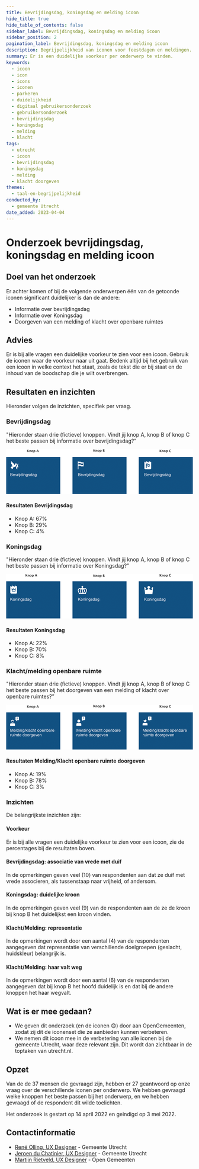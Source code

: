 ```yaml
---
title: Bevrijdingsdag, koningsdag en melding icoon
hide_title: true
hide_table_of_contents: false
sidebar_label: Bevrijdingsdag, koningsdag en melding icoon
sidebar_position: 2
pagination_label: Bevrijdingsdag, koningsdag en melding icoon
description: Begrijpelijkheid van iconen voor feestdagen en meldingen.
summary: Er is een duidelijke voorkeur per onderwerp te vinden.
keywords:
  - icoon
  - icon
  - icons
  - iconen
  - parkeren
  - duidelijkheid
  - digitaal gebruikersonderzoek
  - gebruikersonderzoek
  - bevrijdingsdag
  - koningsdag
  - melding
  - klacht
tags:
  - utrecht
  - icoon
  - bevrijdingsdag
  - koningsdag
  - melding
  - klacht doorgeven
themes:
  - taal-en-begrijpelijkheid
conducted_by:
  - gemeente Utrecht
date_added: 2023-04-04
---
```


<!-- @license CC0-1.0 -->

# Onderzoek bevrijdingsdag, koningsdag en melding icoon

## Doel van het onderzoek

Er achter komen of bij de volgende onderwerpen één van de getoonde iconen significant duidelijker is dan de andere:

- Informatie over bevrijdingsdag
- Informatie over Koningsdag
- Doorgeven van een melding of klacht over openbare ruimtes

## Advies

Er is bij alle vragen een duidelijke voorkeur te zien voor een icoon. Gebruik de iconen waar de voorkeur naar uit gaat. Bedenk altijd bij het gebruik van een icoon in welke context het staat, zoals de tekst die er bij staat en de inhoud van de boodschap die je wilt overbrengen.

## Resultaten en inzichten

Hieronder volgen de inzichten, specifiek per vraag.

### Bevrijdingsdag

"Hieronder staan drie (fictieve) knoppen. Vindt jij knop A, knop B of knop C het beste passen bij informatie over bevrijdingsdag?”

![de drie bevrijdingsdag iconen](https://raw.githubusercontent.com/nl-design-system/gebruikersonderzoeken/assets/utrecht-bevrijdingsdag__bevrijdingsdag.png)

#### Resultaten Bevrijdingsdag

- Knop A: 67%
- Knop B: 29%
- Knop C: 4%

### Koningsdag

"Hieronder staan drie (fictieve) knoppen. Vindt jij knop A, knop B of knop C het beste passen bij informatie over Koningsdag?”

![de drie Koningsdag iconen](https://raw.githubusercontent.com/nl-design-system/gebruikersonderzoeken/assets/utrecht-bevrijdingsdag__koningsdag.png)

#### Resultaten Koningsdag

- Knop A: 22%
- Knop B: 70%
- Knop C: 8%

### Klacht/melding openbare ruimte

"Hieronder staan drie (fictieve) knoppen. Vindt jij knop A, knop B of knop C het beste passen bij het doorgeven van een melding of klacht over openbare ruimtes?”

![de drie klacht/melding iconen](https://raw.githubusercontent.com/nl-design-system/gebruikersonderzoeken/assets/utrecht-bevrijdingsdag__meldingklacht.png)

#### Resultaten Melding/Klacht openbare ruimte doorgeven

- Knop A: 19%
- Knop B: 78%
- Knop C: 3%

### Inzichten

De belangrijkste inzichten zijn:

#### Voorkeur

Er is bij alle vragen een duidelijke voorkeur te zien voor een icoon, zie de percentages bij de resultaten boven.

#### Bevrijdingsdag: associatie van vrede met duif

In de opmerkingen geven veel (10) van respondenten aan dat ze duif met vrede associeren, als tussenstaap naar vrijheid, of andersom.

#### Koningsdag: duidelijke kroon

In de opmerkingen geven veel (9) van de respondenten aan de ze de kroon bij knop B het duidelijkst een kroon vinden.

#### Klacht/Melding: representatie

In de opmerkingen wordt door een aantal (4) van de respondenten aangegeven dat representatie van verschillende doelgroepen (geslacht, huidskleur) belangrijk is.

#### Klacht/Melding: haar valt weg

In de opmerkingen wordt door een aantal (6) van de respondenten aangegeven dat bij knop B het hoofd duidelijk is en dat bij de andere knoppen het haar wegvalt.

## Wat is er mee gedaan?

- We geven dit onderzoek (en de iconen 😊) door aan OpenGemeenten, zodat zij dit de iconenset die ze aanbieden kunnen verbeteren.
- We nemen dit icoon mee in de verbetering van alle iconen bij de gemeente Utrecht, waar deze relevant zijn. Dit wordt dan zichtbaar in de toptaken van utrecht.nl.

## Opzet

Van de de 37 mensen die gevraagd zijn, hebben er 27 geantwoord op onze vraag over de verschillende iconen per onderwerp. We hebben gevraagd welke knoppen het beste passen bij het onderwerp, en we hebben gevraagd of de respondent dit wilde toelichten.

Het onderzoek is gestart op 14 april 2022 en geindigd op 3 mei 2022.

## Contactinformatie

- [René Olling, UX Designer](mailto:r.olling@utrecht.nl) - Gemeente Utrecht
- [Jeroen du Chatinier, UX Designer](mailto:j.du.chatinier@utrecht.nl) - Gemeente Utrecht
- [Martijn Rietveld, UX Designer](mailto:martijn@opengemeenten.nl) - Open Gemeenten
